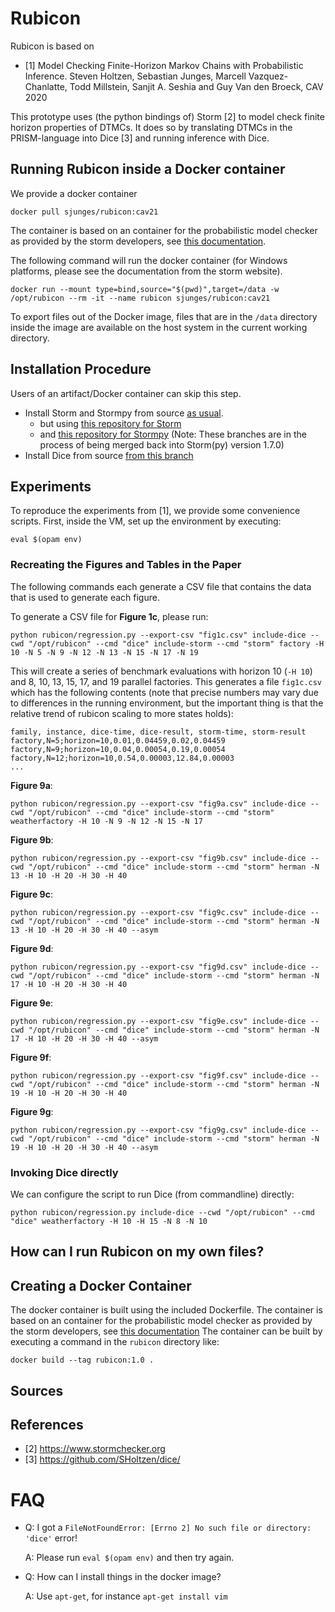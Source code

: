 # Rubicon

Rubicon is based on 

- [1] Model Checking Finite-Horizon Markov Chains with Probabilistic Inference. Steven Holtzen, Sebastian Junges, Marcell Vazquez-Chanlatte, Todd Millstein, Sanjit A. Seshia and Guy Van den Broeck, CAV 2020

This prototype uses (the python bindings of) Storm [2] to model check finite horizon properties of DTMCs. It does so by translating DTMCs in the PRISM-language into Dice [3] and running inference with Dice.

## Running Rubicon inside a Docker container

We provide a docker container

```
docker pull sjunges/rubicon:cav21
```

The container is based on an container for the probabilistic model checker as provided by the storm developers, 
see [this documentation](https://www.stormchecker.org/documentation/obtain-storm/docker.html).

The following command will run the docker container (for Windows platforms, please see the documentation from the storm website).
```
docker run --mount type=bind,source="$(pwd)",target=/data -w /opt/rubicon --rm -it --name rubicon sjunges/rubicon:cav21
```
To export files out of the Docker image,
files that are in the `/data` directory inside the image are available on the host system in the current working directory.

## Installation Procedure

Users of an artifact/Docker container can skip this step.

- Install Storm and Stormpy from source [as usual](https://moves-rwth.github.io/stormpy/installation.html).
    - but using [this repository for Storm](https://github.com/sjunges/storm/tree/prismlang-sim)
    - and [this repository for Stormpy](https://github.com/sjunges/stormpy/tree/prismlang-sim)
    (Note: These branches are in the process of being merged back into Storm(py) version 1.7.0)
- Install Dice from source [from this branch](https://github.com/SHoltzen/dice/tree/symbolic)

## Experiments
To reproduce the experiments from [1], we provide some convenience scripts. First, inside the VM, 
set up the environment by executing:

```
eval $(opam env)
```

### Recreating the Figures and Tables in the Paper
The following commands each generate a CSV file that contains the data that is used to generate each figure. 

To generate a CSV file for **Figure 1c**, please run:

```
python rubicon/regression.py --export-csv "fig1c.csv" include-dice --cwd "/opt/rubicon" --cmd "dice" include-storm --cmd "storm" factory -H 10 -N 5 -N 9 -N 12 -N 13 -N 15 -N 17 -N 19
```
This will create a series of benchmark evaluations with horizon 10 (`-H 10`) and 8, 10, 13, 15, 17, and 19 parallel factories. This generates a file `fig1c.csv` which has the following contents (note that precise numbers may vary due to differences in the running environment, but the important thing is that the relative trend of rubicon scaling to more states holds):
```
family, instance, dice-time, dice-result, storm-time, storm-result
factory,N=5;horizon=10,0.01,0.04459,0.02,0.04459
factory,N=9;horizon=10,0.04,0.00054,0.19,0.00054
factory,N=12;horizon=10,0.54,0.00003,12.84,0.00003
...
```

**Figure 9a**: 
```
python rubicon/regression.py --export-csv "fig9a.csv" include-dice --cwd "/opt/rubicon" --cmd "dice" include-storm --cmd "storm" weatherfactory -H 10 -N 9 -N 12 -N 15 -N 17
```

**Figure 9b**:
```
python rubicon/regression.py --export-csv "fig9b.csv" include-dice --cwd "/opt/rubicon" --cmd "dice" include-storm --cmd "storm" herman -N 13 -H 10 -H 20 -H 30 -H 40
```

**Figure 9c**:
```
python rubicon/regression.py --export-csv "fig9c.csv" include-dice --cwd "/opt/rubicon" --cmd "dice" include-storm --cmd "storm" herman -N 13 -H 10 -H 20 -H 30 -H 40 --asym
```

**Figure 9d**:
```
python rubicon/regression.py --export-csv "fig9d.csv" include-dice --cwd "/opt/rubicon" --cmd "dice" include-storm --cmd "storm" herman -N 17 -H 10 -H 20 -H 30 -H 40
```

**Figure 9e**:
```
python rubicon/regression.py --export-csv "fig9e.csv" include-dice --cwd "/opt/rubicon" --cmd "dice" include-storm --cmd "storm" herman -N 17 -H 10 -H 20 -H 30 -H 40 --asym
```

**Figure 9f**:
```
python rubicon/regression.py --export-csv "fig9f.csv" include-dice --cwd "/opt/rubicon" --cmd "dice" include-storm --cmd "storm" herman -N 19 -H 10 -H 20 -H 30 -H 40
```

**Figure 9g**:
```
python rubicon/regression.py --export-csv "fig9g.csv" include-dice --cwd "/opt/rubicon" --cmd "dice" include-storm --cmd "storm" herman -N 19 -H 10 -H 20 -H 30 -H 40 --asym
```



### Invoking Dice directly

We can configure the script to run Dice (from commandline) directly:
```
python rubicon/regression.py include-dice --cwd "/opt/rubicon" --cmd "dice" weatherfactory -H 10 -H 15 -N 8 -N 10 
```


## How can I run Rubicon on my own files?



## Creating a Docker Container

The docker container is built using the included Dockerfile. 
The container is based on an container for the probabilistic model checker as provided by the storm developers, 
see [this documentation](https://www.stormchecker.org/documentation/obtain-storm/docker.html)
The container can be built by executing a command in the `rubicon` directory like:

```
docker build --tag rubicon:1.0 .
```

## Sources

## References
- [2] https://www.stormchecker.org
- [3] https://github.com/SHoltzen/dice/


# FAQ

* Q: I got a `FileNotFoundError: [Errno 2] No such file or directory: 'dice'` error!
  
  A: Please run `eval $(opam env)` and then try again.
* Q: How can I install things in the docker image?
   
   A: Use `apt-get`, for instance `apt-get install vim`
